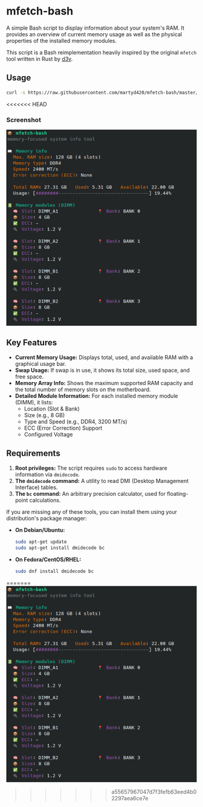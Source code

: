 
# mfetch-bash

A simple Bash script to display information about your system's RAM. It provides an overview of current memory usage as well as the physical properties of the installed memory modules.

This script is a Bash reimplementation heavily inspired by the original `mfetch` tool written in Rust by [d3v](https://github.com/xdearboy/mfetch).

## Usage

```bash
curl -s https://raw.githubusercontent.com/martyd420/mfetch-bash/master/mfetch.sh | sudo bash
```

<<<<<<< HEAD
### Screenshot

![Screenshot](screenshot.png)

## Key Features

-   **Current Memory Usage:** Displays total, used, and available RAM with a graphical usage bar.
-   **Swap Usage:** If swap is in use, it shows its total size, used space, and free space.
-   **Memory Array Info:** Shows the maximum supported RAM capacity and the total number of memory slots on the motherboard.
-   **Detailed Module Information:** For each installed memory module (DIMM), it lists:
    -   Location (Slot & Bank)
    -   Size (e.g., 8 GB)
    -   Type and Speed (e.g., DDR4, 3200 MT/s)
    -   ECC (Error Correction) Support
    -   Configured Voltage

## Requirements

1.  **Root privileges:** The script requires `sudo` to access hardware information via `dmidecode`.
2.  **The `dmidecode` command:** A utility to read DMI (Desktop Management Interface) tables.
3.  **The `bc` command:** An arbitrary precision calculator, used for floating-point calculations.

If you are missing any of these tools, you can install them using your distribution's package manager:

-   **On Debian/Ubuntu:**
    ```bash
    sudo apt-get update
    sudo apt-get install dmidecode bc
    ```
-   **On Fedora/CentOS/RHEL:**
    ```bash
    sudo dnf install dmidecode bc
    ```

=======
![Screenshot](screenshot.png)
>>>>>>> a55657967047d7f3fefb63eed4b02297aea6ce7e
